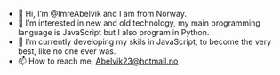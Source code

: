 - 👋 Hi, I’m @ImreAbelvik and I am from Norway.
- 👀 I’m interested in new and old technology, my main programming language is JavaScript but I also program in Python.
- 🌱 I’m currently developing my skils in JavaScript, to become the very best, like no one ever was.
- 📫 How to reach me, Abelvik23@hotmail.no
